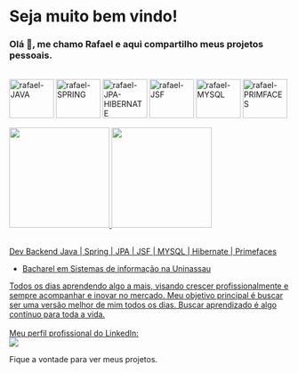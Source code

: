 # Seja muito bem vindo!
### Olá 👋, me chamo Rafael e aqui compartilho meus projetos pessoais.
<div style="display: inline_block"><br>
  <img align="center" alt="rafael-JAVA" height="70" width="80" src="https://cdn.jsdelivr.net/gh/devicons/devicon/icons/java/java-original-wordmark.svg">
  <img align="center" alt="rafael-SPRING" height="70" width="80" src="https://www.svgrepo.com/show/354379/spring.svg">
  <img align="center" alt="rafael-JPA-HIBERNATE" height="70" width="80" src="https://design.jboss.org/hibernate/logo/final/hibernate_logo_whitebkg_stacked_256px.png">
  <img align="center" alt="rafael-JSF" height="70" width="80" src="https://www.ambient-it.net/wp-content/uploads/2016/04/jsf-logo-175.png">
  <img align="center" alt="rafael-MYSQL" height="70" width="80" src="https://www.vectorlogo.zone/logos/mysql/mysql-official.svg">
  <img align="center" alt="rafael-PRIMFACES" height="70" width="80" src="https://infiniteprogress.pl/wp-content/uploads/2020/09/primefaces-logo.png">
</div>

<br/>

<div>
  <a href="https://github.com/rafaballerini">
  <img height="180em" src="https://github-readme-stats.vercel.app/api?username=doodohrafael&show_icons=true&theme=dracula&include_all_commits=true&count_private=true"/>
  <img height="180em" src="https://github-readme-stats.vercel.app/api/top-langs/?username=doodohrafael&layout=compact&langs_count=7&theme=dracula"/>
</div>
    
<br/>

Dev Backend Java | Spring | JPA | JSF | MYSQL | Hibernate | Primefaces <br/>
- Bacharel em Sistemas de informação na Uninassau <br/>

Todos os dias aprendendo algo a mais, visando crescer profissionalmente e sempre acompanhar e inovar no mercado.
Meu objetivo principal é buscar ser uma versão melhor de mim todos os dias. Buscar aprendizado é algo contínuo para toda a vida.
<br/>
<br/>
Meu perfil profissional do LinkedIn: <br/>
<a href="https://www.linkedin.com/in/douglas-rafael-867822a0/" target="_blank"><img src="https://img.shields.io/badge/-LinkedIn-%230077B5?style=for-the-badge&logo=linkedin&logoColor=white" target="_blank"></a> 

Fique a vontade para ver meus projetos.
<!--
<div align="center">
  <a href="https://github.com/doodohrafael">
    
   <img height="180em" src="https://github-readme-stats.vercel.app/api?username=doodohrafael&include_all_commits=true&theme=radical&bg_color)"/>
    
</div>
-->

<div> 
  <br />
<!-- <a href="https://discord.gg/wagxzStdcR" target="_blank"><img src="https://img.shields.io/badge/Discord-7289DA?style=for-the-badge&logo=discord&logoColor=white" target="_blank"></a> -->
 
 
 <!--  ![Snake animation](https://github.com/rafaballerini/rafaballerini/blob/output/github-contribution-grid-snake.svg) -->
 
</div>

<!--
**doodohrafael/doodohrafael** is a ✨ _special_ ✨ repository because its `README.md` (this file) appears on your GitHub profile.

Here are some ideas to get you started:

- 🔭 I’m currently working on ...
- 🌱 I’m currently learning ...
m looking to collaborate on ...
- 🤔 I’m looking for help with ...
- 💬 Ask me about ...
- 📫 How to reach me: ...
- 😄 Pronouns: ...
- ⚡ Fun fact: ...
-->

